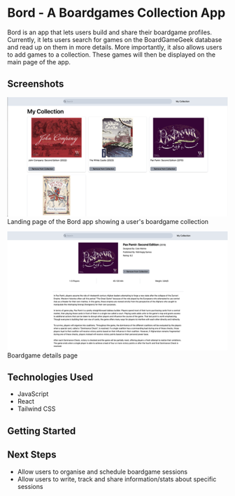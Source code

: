# Bord - A Boardgames Collection App

Bord is an app that lets users build and share their boardgame profiles. Currently, it lets users search for games on the BoardGameGeek database and read up on them in more details. More importantly, it also allows users to add games to a collection. These games will then be displayed on the main page of the app.

## Screenshots

![Landing page of the Bord app](/src/assets/screenshots/screenshot-1.png)
Landing page of the Bord app showing a user's boardgame collection

![Specific boardgame details page](/src/assets/screenshots/screenshot-2.png)
Boardgame details page

## Technologies Used

- JavaScript
- React
- Tailwind CSS

## Getting Started

## Next Steps

- Allow users to organise and schedule boardgame sessions
- Allow users to write, track and share information/stats about specific sessions
